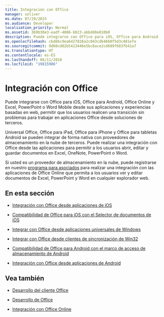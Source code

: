 ```yaml
---
title: Integración con Office
manager: soliver
ms.date: 07/29/2015
ms.audience: Developer
localization_priority: Normal
ms.assetid: 369b30e3-eadf-4086-b023-abbdd8e810b0
description: Puede integrarse con Office para iOS, Office para Android, Office Online y Excel, PowerPoint o Word Mobile desde sus aplicaciones y experiencias basadas en web, permitir que los usuarios realicen una transición sin problemas para trabajar en aplicaciones Office desde soluciones de terceros.
ms.openlocfilehash: cbd66c9ea6427826a2c043cdb4660f5d3c481efe
ms.sourcegitcommit: 9d60cd82b5413446e5bc8ace2cd689f683fb41a7
ms.translationtype: HT
ms.contentlocale: es-ES
ms.lasthandoff: 06/11/2018
ms.locfileid: "19815986"
---
```

# <a name="integrate-with-office"></a>Integración con Office

Puede integrarse con Office para iOS, Office para Android, Office Online y Excel, PowerPoint o Word Mobile desde sus aplicaciones y experiencias basadas en web, permitir que los usuarios realicen una transición sin problemas para trabajar en aplicaciones Office desde soluciones de terceros.
  
Universal Office, Office para iPad, Office para iPhone y Office para tabletas Android se pueden integrar de forma nativa con proveedores de almacenamiento en la nube de terceros. Puede realizar una integración con Office desde las aplicaciones para permitir a los usuarios abrir, editar y guardar documentos en Excel, OneNote, PowerPoint o Word.
  
Si usted es un proveedor de almacenamiento en la nube, puede registrarse en nuestro [programa para asociados](http://dev.office.com/programs/officecloudstorage) para realizar una integración con las aplicaciones de Office Online que permita a los usuarios ver y editar documentos de Excel, PowerPoint y Word en cualquier explorador web. 
  
## <a name="in-this-section"></a>En esta sección

- [Integración con Office desde aplicaciones de iOS](integrate-with-office-from-ios-applications.md)
    
- [Compatibilidad de Office para iOS con el Selector de documentos de iOS](office-for-ios-support-for-the-ios-document-picker.md)
    
- [Integrar con Office desde aplicaciones universales de Windows](integrate-with-office-from-windows-universal-apps.md)
    
- [Integrar con Office desde clientes de sincronización de Win32](integrate-with-office-from-win32-sync-clients.md)
    
- [Compatibilidad de Office para Android con el marco de acceso de almacenamiento de Android](office-for-android-support-for-the-android-storage-access-framework.md)
    
- [Integración con Office desde aplicaciones de Android](integrate-with-office-from-android-applications.md)
    
## <a name="see-also"></a>Vea también

- [Desarrollo del cliente Office](https://msdn.microsoft.com/es-ES/library/dn833103.aspx)
    
- [Desarrollo de Office](http://msdn.microsoft.com/library/7f24db34-c1ad-4a83-a9bd-3c85a39c0bd8%28Office.15%29.aspx)
    
- [Integración con Office Online](https://wopi.readthedocs.org/en/latest/)
    

